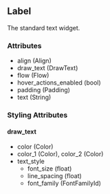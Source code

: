 ## Label
The standard text widget.

### Attributes
- align (Align)
- draw_text (DrawText)
- flow (Flow)
- hover_actions_enabled (bool)
- padding (Padding)
- text (String)

### Styling Attributes
#### draw_text
- color (Color)
- color_1 (Color), color_2 (Color)
- text_style
    - font_size (float)
    - line_spacing (float)
    - font_family (FontFamilyId)